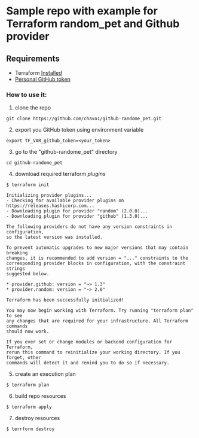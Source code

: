 # Sample repo with example for Terraform random_pet  and Github provider

## Requirements

-   Terraform [Installed](https://www.terraform.io/intro/getting-started/install.html)
-   [Personal GitHub token](https://github.com/settings/tokens)

### How to use it:
1. clone the repo
```
git clone https://github.com/chavo1/github-randome_pet.git
```
2. export you GitHub token using environment variable
```
export TF_VAR_github_token=<your_token>
```
3. go to the "github-randome_pet" directory
```
cd github-randome_pet
```
4. download required terraform _plugins_
```
$ terraform init

Initializing provider plugins...
- Checking for available provider plugins on https://releases.hashicorp.com...
- Downloading plugin for provider "random" (2.0.0)...
- Downloading plugin for provider "github" (1.3.0)...

The following providers do not have any version constraints in configuration,
so the latest version was installed.

To prevent automatic upgrades to new major versions that may contain breaking
changes, it is recommended to add version = "..." constraints to the
corresponding provider blocks in configuration, with the constraint strings
suggested below.

* provider.github: version = "~> 1.3"
* provider.random: version = "~> 2.0"

Terraform has been successfully initialized!

You may now begin working with Terraform. Try running "terraform plan" to see
any changes that are required for your infrastructure. All Terraform commands
should now work.

If you ever set or change modules or backend configuration for Terraform,
rerun this command to reinitialize your working directory. If you forget, other
commands will detect it and remind you to do so if necessary.

```
5. create an execution plan
```
$ terraform plan
```
6. build repo resources
```
$ terraform apply
```
7. destroy resources
```
$ terrform destroy
```
